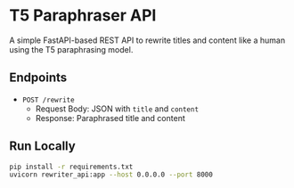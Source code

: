 # T5 Paraphraser API

A simple FastAPI-based REST API to rewrite titles and content like a human using the T5 paraphrasing model.

## Endpoints

- `POST /rewrite`
  - Request Body: JSON with `title` and `content`
  - Response: Paraphrased title and content

## Run Locally

```bash
pip install -r requirements.txt
uvicorn rewriter_api:app --host 0.0.0.0 --port 8000
